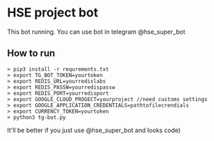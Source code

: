 # HSE project bot

This bot running.
You can use bot in telegram @hse_super_bot

## How to run

```
> pip3 install -r requrements.txt
> export TG_BOT_TOKEN=yourtoken
> export REDIS_URL=yourredislabs
> export REDIS_PASSW=yourredispassw
> export REDIS_PORT=yourredisport
> export GOOGLE_CLOUD_PROGECT=yourproject //need customs settings
> export GOOGLE_APPLICATION_CREDENTIALS=pathtofilecrendials
> export CURRENCY_TOKEN=yourtoken
> python3 tg-bot.py
```
It'll be better if you just use @hse_super_bot and looks code)